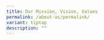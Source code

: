 ```yaml
---
title: Our Mission, Vision, Values
permalink: /about-us/permalink/
variant: tiptap
description: ""
---
```

